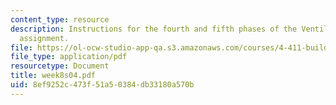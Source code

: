 ```yaml
---
content_type: resource
description: Instructions for the fourth and fifth phases of the Ventilations lab
  assignment.
file: https://ol-ocw-studio-app-qa.s3.amazonaws.com/courses/4-411-building-technology-laboratory-spring-2004/8ef9252c473f51a50384db33180a570b_week8s04.pdf
file_type: application/pdf
resourcetype: Document
title: week8s04.pdf
uid: 8ef9252c-473f-51a5-0384-db33180a570b
---
```

